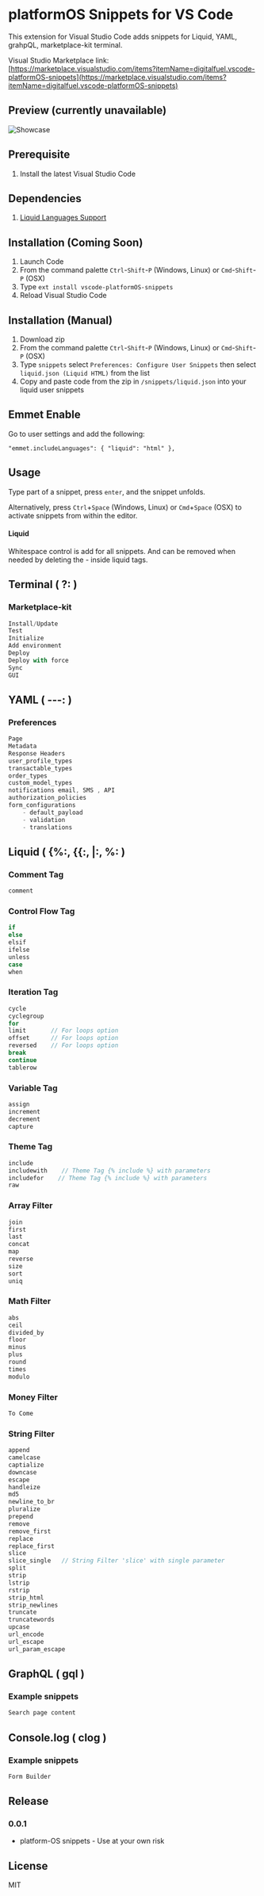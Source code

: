 # platformOS Snippets for VS Code
This extension for Visual Studio Code adds snippets for Liquid, YAML, grahpQL, marketplace-kit terminal.

Visual Studio Marketplace link: [https://marketplace.visualstudio.com/items?itemName=digitalfuel.vscode-platformOS-snippets](https://marketplace.visualstudio.com/items?itemName=digitalfuel.vscode-platformOS-snippets)

## Preview (currently unavailable)
![Showcase](./images/showcase.gif)

## Prerequisite
1. Install the latest Visual Studio Code

## Dependencies
1. [Liquid Languages Support](https://marketplace.visualstudio.com/items?itemName=neilding.language-liquid)

## Installation (Coming Soon)
1. Launch Code
2. From the command palette `Ctrl`-`Shift`-`P` (Windows, Linux) or `Cmd`-`Shift`-`P` (OSX)
3. Type `ext install vscode-platformOS-snippets`
4. Reload Visual Studio Code

## Installation (Manual)
1. Download zip
2. From the command palette `Ctrl`-`Shift`-`P` (Windows, Linux) or `Cmd`-`Shift`-`P` (OSX)
3. Type `snippets` select `Preferences: Configure User Snippets` then select `liquid.json (Liquid HTML)` from the list
4. Copy and paste code from the zip in `/snippets/liquid.json` into your liquid user snippets

## Emmet Enable
Go to user settings and add the following:
```
"emmet.includeLanguages": { "liquid": "html" },
```

## Usage
Type part of a snippet, press `enter`, and the snippet unfolds.

Alternatively, press `Ctrl`+`Space` (Windows, Linux) or `Cmd`+`Space` (OSX) to activate snippets from within the editor.

#### Liquid
Whitespace control is add for all snippets. And can be removed when needed by deleting the - inside liquid tags.

## Terminal ( ?: )

### Marketplace-kit
```javascript
Install/Update
Test
Initialize
Add environment
Deploy
Deploy with force
Sync
GUI
```

## YAML ( ---: )

### Preferences
```javascript
Page
Metadata
Response Headers
user_profile_types
transactable_types
order_types
custom_model_types
notifications email, SMS , API
authorization_policies
form_configurations
    - default_payload
    - validation
    - translations
```

## Liquid ( {%:, {{:, |:, %: )

### Comment Tag
```javascript
comment
```

### Control Flow Tag
```javascript
if
else
elsif
ifelse
unless
case
when
```

### Iteration Tag
```javascript
cycle
cyclegroup
for
limit       // For loops option
offset      // For loops option
reversed    // For loops option
break
continue
tablerow
```

### Variable Tag
```javascript
assign
increment
decrement
capture
```

### Theme Tag
```javascript
include
includewith    // Theme Tag {% include %} with parameters
includefor    // Theme Tag {% include %} with parameters
raw
```

### Array Filter
```javascript
join
first
last
concat
map
reverse
size
sort
uniq
```

### Math Filter
```javascript
abs
ceil
divided_by
floor
minus
plus
round
times
modulo
```

### Money Filter
```javascript
To Come
```

### String Filter
```javascript
append
camelcase
captialize
downcase
escape
handleize
md5
newline_to_br
pluralize
prepend
remove
remove_first
replace
replace_first
slice
slice_single   // String Filter 'slice' with single parameter
split
strip
lstrip
rstrip
strip_html
strip_newlines
truncate
truncatewords
upcase
url_encode
url_escape
url_param_escape
```

## GraphQL ( gql )

### Example snippets
```javascript
Search page content
```

## Console.log ( clog )

### Example snippets
```javascript
Form Builder
```

## Release

### 0.0.1
- platform-OS snippets - Use at your own risk

## License
MIT
